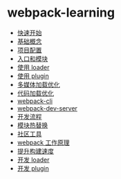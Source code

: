 # webpack-learning

- [快速开始](./start)
- [基础概念](./concepts)
- [项目配置](./configuration)
- [入口和模块](./entry-and-module)
- [使用 loader]()
- [使用 plugin]()
- [多媒体加载优化]()
- [代码加载优化]()
- [webpack-cli]()
- [webpack-dev-server]()
- [开发流程]()
- [模块热替换]()
- [社区工具]()
- [webpack 工作原理]()
- [提升构建速度]()
- [开发 loader]()
- [开发 plugin]()
